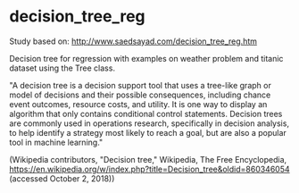 # decision_tree_reg

Study based on:
http://www.saedsayad.com/decision_tree_reg.htm

Decision tree for regression with examples on weather problem and titanic dataset using the Tree class.

"A decision tree is a decision support tool that uses a tree-like graph or model of decisions and their possible consequences, including chance event outcomes, resource costs, and utility. It is one way to display an algorithm that only contains conditional control statements. Decision trees are commonly used in operations research, specifically in decision analysis, to help identify a strategy most likely to reach a goal, but are also a popular tool in machine learning."

(Wikipedia contributors, "Decision tree," Wikipedia, The Free Encyclopedia, https://en.wikipedia.org/w/index.php?title=Decision_tree&oldid=860346054 (accessed October 2, 2018))
